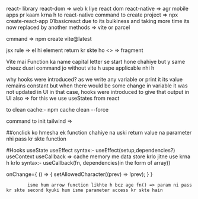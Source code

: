 react- library
react-dom => web k liye react dom 
react-native => agr mobile apps pr kaam krna h to react-native
command to create project => npx create-react-app 01basicreact
due to its bulkiness and taking more time its now replaced by another methods => vite or parcel 

cmmand => npm create vite@latest

jsx rule => el hi element return kr skte ho 
<> => fragment 

Vite mai Function ka name capital letter se start hone chahiye but y same cheez dusri command jo without vite h uspe  applicable nhi h

why hooks were introduced?
as we write any variable or print it its value remains constant but when there would be some change in variable it was not updated in UI
in that case, hooks were introduced to give that output in UI also => for this we use useStates from react

to clean cache:- npm cache clean --force

command to init tailwind => 

##onclick ko hmesha ek function chahiye na uski return value na parameter nhi pass kr skte function

<!-- Jo cheez variable hoti h change hoti rehti h uske liye hooks use krte hai means useState lgta hai wha -->

#Hooks
useState
useEffect 
syntax:-
useEffect(setup,dependencies?)
useContext
useCallback => cache memory me data store krlo jitne use krna h krlo 
syntax:- useCallback(fn, dependencies(in the form of array))

 onChange={ () => {
              setAllowedCharacter((prev) => !prev);
            } }

            isme hum arrow function likhte h bcz age fn() => param ni pass kr skte second kyuki hum isme parameter access kr skte hain 